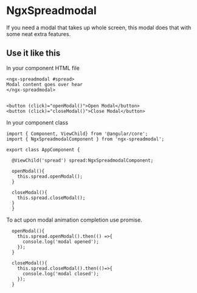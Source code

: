 # NgxSpreadmodal
If you need a modal that takes up whole screen, this modal does that
with some neat extra features.

## Use it like this
In your component HTML file
```
<ngx-spreadmodal #spread>
Modal content goes over hear
</ngx-spreadmodal>


<button (click)="openModal()">Open Modal</button>
<button (click)="closeModal()">Close Modal</button>
```

In your component class

```
import { Component, ViewChild} from '@angular/core';
import { NgxSpreadmodalComponent } from 'ngx-spreadmodal';

export class AppComponent {
  
  @ViewChild('spread') spread:NgxSpreadmodalComponent;

  openModal(){
    this.spread.openModal();
  }

  closeModal(){
    this.spread.closeModal();
  }
  }
```

To act upon modal animation completion use promise.

```
  openModal(){
    this.spread.openModal().then(() =>{
      console.log('modal opened');
    });
  }

  closeModal(){
    this.spread.closeModal().then(()=>{
      console.log('modal closed');
    });
  }
```

